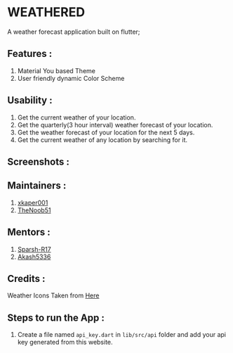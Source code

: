 # WEATHERED
A weather forecast application built on flutter;

## Features :
1. Material You based Theme
2. User friendly dynamic Color Scheme

## Usability :
1. Get the current weather of your location.
2. Get the quarterly(3 hour interval) weather forecast of your location.
3. Get the weather forecast of your location for the next 5 days.
4. Get the current weather of any location by searching for it.


## Screenshots :


## Maintainers :
1. [xkaper001](https://github.com/xkaper001)
2. [TheNoob51](https://github.com/TheNoob51)

## Mentors :
1. [Sparsh-R17](https://github.com/Sparsh-R17)
2. [Akash5336](https://github.com/Akash5336)

## Credits :
Weather Icons Taken from [Here](https://www.figma.com/community/file/1126777451931792118/weather-glassmorphism-icon)

## Steps to run the App :
1. Create a file named `api_key.dart` in `lib/src/api` folder and add your api key generated from this website. 
